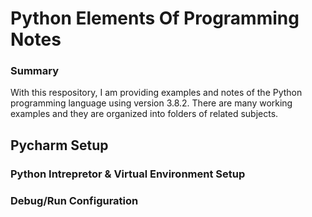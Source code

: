 # Python Elements Of Programming Notes


### Summary
With this respository, I am providing examples and notes of the Python programming language using version 3.8.2. There are many working examples and they are organized into folders of related subjects.


## Pycharm Setup

### Python Intrepretor & Virtual Environment Setup

### Debug/Run Configuration